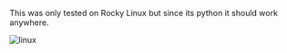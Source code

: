 This was only tested on Rocky Linux but since its python it should work anywhere.

![linux](https://github.com/user-attachments/assets/08d144b5-0050-4336-a1a8-925c8aa37123)
